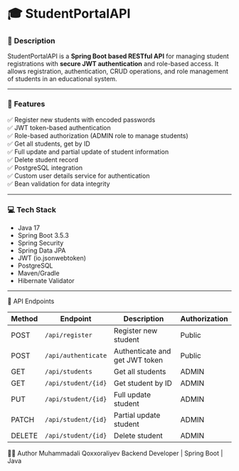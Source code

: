 # 🎓 StudentPortalAPI

### 📌 **Description**
StudentPortalAPI is a **Spring Boot based RESTful API** for managing student registrations with **secure JWT authentication** and role-based access. It allows registration, authentication, CRUD operations, and role management of students in an educational system.

---

### 🚀 **Features**
✅ Register new students with encoded passwords  
✅ JWT token-based authentication  
✅ Role-based authorization (ADMIN role to manage students)  
✅ Get all students, get by ID  
✅ Full update and partial update of student information  
✅ Delete student record  
✅ PostgreSQL integration  
✅ Custom user details service for authentication  
✅ Bean validation for data integrity

---

### 💻 **Tech Stack**
- Java 17
- Spring Boot 3.5.3
- Spring Security
- Spring Data JPA
- JWT (io.jsonwebtoken)
- PostgreSQL
- Maven/Gradle
- Hibernate Validator

---

📡 API Endpoints

| Method | Endpoint            | Description                    | Authorization |
| ------ | ------------------- | ------------------------------ | ------------- |
| POST   | `/api/register`     | Register new student           | Public        |
| POST   | `/api/authenticate` | Authenticate and get JWT token | Public        |
| GET    | `/api/students`     | Get all students               | ADMIN         |
| GET    | `/api/student/{id}` | Get student by ID              | ADMIN         |
| PUT    | `/api/student/{id}` | Full update student            | ADMIN         |
| PATCH  | `/api/student/{id}` | Partial update student         | ADMIN         |
| DELETE | `/api/student/{id}` | Delete student                 | ADMIN         |



👨‍💻 Author
Muhammadali Qoxxoraliyev
Backend Developer | Spring Boot | Java
